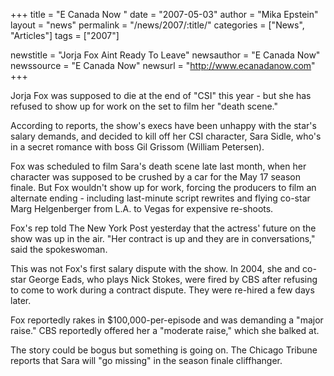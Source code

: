 +++
title = "E Canada Now "
date = "2007-05-03"
author = "Mika Epstein"
layout = "news"
permalink = "/news/2007/:title/"
categories = ["News", "Articles"]
tags = ["2007"]

newstitle = "Jorja Fox Aint Ready To Leave"
newsauthor = "E Canada Now"
newssource = "E Canada Now"
newsurl = "http://www.ecanadanow.com"
+++

Jorja Fox was supposed to die at the end of "CSI" this year - but she has refused to show up for work on the set to film her "death scene."

According to reports, the show's execs have been unhappy with the star's salary demands, and decided to kill off her CSI character, Sara Sidle, who's in a secret romance with boss Gil Grissom (William Petersen).

Fox was scheduled to film Sara's death scene late last month, when her character was supposed to be crushed by a car for the May 17 season finale. But Fox wouldn't show up for work, forcing the producers to film an alternate ending - including last-minute script rewrites and flying co-star Marg Helgenberger from L.A. to Vegas for expensive re-shoots.

Fox's rep told The New York Post yesterday that the actress' future on the show was up in the air. "Her contract is up and they are in conversations," said the spokeswoman.

This was not Fox's first salary dispute with the show. In 2004, she and co-star George Eads, who plays Nick Stokes, were fired by CBS after refusing to come to work during a contract dispute. They were re-hired a few days later.

Fox reportedly rakes in $100,000-per-episode and was demanding a "major raise." CBS reportedly offered her a "moderate raise," which she balked at.

The story could be bogus but something is going on. The Chicago Tribune reports that Sara will "go missing" in the season finale cliffhanger.